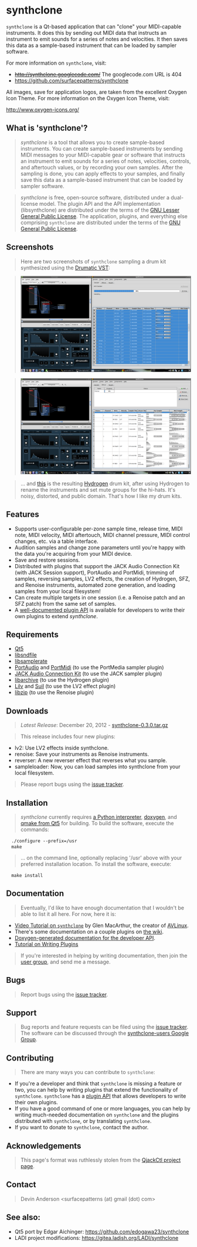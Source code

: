 # synthclone #

`synthclone` is a Qt-based application that can "clone" your MIDI-capable
instruments.  It does this by sending out MIDI data that instructs an
instrument to emit sounds for a series of notes and velocities.  It then saves
this data as a sample-based instrument that can be loaded by sampler software.

For more information on `synthclone`, visit:

  * ~~http://synthclone.googlecode.com/~~ The googlecode.com URL is 404
  * https://github.com/surfacepatterns/synthclone

All images, save for application logos, are taken from the excellent Oxygen
Icon Theme.  For more information on the Oxygen Icon Theme, visit:

  http://www.oxygen-icons.org/

## What is 'synthclone'? ##

> _synthclone_ is a tool that allows you to create sample-based instruments.  You can create sample-based instruments by sending MIDI messages to your MIDI-capable gear or software that instructs an instrument to emit sounds for a series of notes, velocities, controls, and aftertouch values, or by recording your own samples.  After the sampling is done, you can apply effects to your samples, and finally save this data as a sample-based instrument that can be loaded by sampler software.

> _synthclone_ is free, open-source software, distributed under a dual-license model.  The plugin API and the API implementation (libsynthclone) are distributed under the terms of the [GNU Lesser General Public License](http://www.gnu.org/licenses/lgpl-2.1.html).  The application, plugins, and everything else comprising `synthclone` are distributed under the terms of the [GNU General Public License](http://www.gnu.org/licenses/old-licenses/gpl-2.0.html).

## Screenshots ##

> Here are two screenshots of `synthclone` sampling a drum kit synthesized using the [Drumatic VST](http://www.e-phonic.com/plugins/drumatic3.php):

> ![synthclone-sampling-drumatic.png](doc/synthclone-sampling-drumatic.png)

> ![synthclone-sampling-drumatic-before-target.png](doc/synthclone-sampling-drumatic-before-target.png)

> ... and [this](http://synthclone.googlecode.com/files/Noisy%20Kit.h2drumkit) is the resulting [Hydrogen](http://www.hydrogen-music.org) drum kit, after using Hydrogen to rename the instruments and set mute groups for the hi-hats.  It's noisy, distorted, and public domain.  That's how I like my drum kits.

## Features ##

  * Supports user-configurable per-zone sample time, release time, MIDI note, MIDI velocity, MIDI aftertouch, MIDI channel pressure, MIDI control changes, etc. via a table interface.
  * Audition samples and change zone parameters until you're happy with the data you're acquiring from your MIDI device.
  * Save and restore sessions.
  * Distributed with plugins that support the JACK Audio Connection Kit (with JACK Session support), PortAudio and PortMidi, trimming of samples, reversing samples, LV2 effects, the creation of Hydrogen, SFZ, and Renoise instruments, automated zone generation, and loading samples from your local filesystem!
  * Can create multiple targets in one session (i.e. a Renoise patch and an SFZ patch) from the same set of samples.
  * A [well-documented plugin API](http://wiki.synthclone.googlecode.com/git/doxygen/index.html) is available for developers to write their own plugins to extend _synthclone_.

## Requirements ##

  * [Qt5](https://en.wikipedia.org/wiki/Qt_(software))
  * [libsndfile](http://www.mega-nerd.com/libsndfile/)
  * [libsamplerate](http://www.mega-nerd.com/SRC/)
  * [PortAudio](http://www.portaudio.com/) and [PortMidi](http://portmedia.sourceforge.net/portmidi/) (to use the PortMedia sampler plugin)
  * [JACK Audio Connection Kit](http://www.jackaudio.org/) (to use the JACK sampler plugin)
  * [libarchive](http://libarchive.org/) (to use the Hydrogen plugin)
  * [Lilv](http://drobilla.net/software/lilv.html) and [Suil](http://drobilla.net/software/suil.html) (to use the LV2 effect plugin)
  * [libzip](http://www.nih.at/libzip/) (to use the Renoise plugin)

## Downloads ##

> _Latest Release_: December 20, 2012 - [synthclone-0.3.0.tar.gz](http://synthclone.googlecode.com/files/synthclone-0.3.0.tar.gz)

> This release includes four new plugins:

  * lv2: Use LV2 effects inside synthclone.
  * renoise: Save your instruments as Renoise instruments.
  * reverser: A new reverser effect that reverses what you sample.
  * sampleloader: Now, you can load samples into synthclone from your local filesystem.

> Please report bugs using the [issue tracker](http://code.google.com/p/synthclone/issues/list).

## Installation ##

> _synthclone_ currently requires [a Python interpreter](http://www.python.org/), [doxygen](http://www.doxygen.org/), and [qmake from Qt5](https://doc.qt.io/qt-5/qmake-manual.html) for building.  To build the software, execute the commands:

```
  ./configure --prefix=/usr
  make
```

> ... on the command line, optionally replacing '/usr' above with your preferred installation location.  To install the software, execute:

```
  make install
```

## Documentation ##

> Eventually, I'd like to have enough documentation that I wouldn't be able to list it all here.  For now, here it is:

  * [Video Tutorial on `synthclone`](http://vimeo.com/73053302) by Glen MacArthur, the creator of [AVLinux](http://www.bandshed.net/avlinux/).
  * There's some documentation on a couple plugins on [the wiki](http://code.google.com/p/synthclone/w/list).
  * [Doxygen-generated documentation for the developer API](http://wiki.synthclone.googlecode.com/git/doxygen/index.html).
  * [Tutorial on Writing Plugins](http://code.google.com/p/synthclone/wiki/TutorialWritingASimplePluginPart1)


> If you're interested in helping by writing documentation, then join the [user group](http://groups.google.com/group/synthclone-users), and send me a message.

## Bugs ##

> Report bugs using the [issue tracker](http://code.google.com/p/synthclone/issues/list).

## Support ##

> Bug reports and feature requests can be filed using the [issue tracker](http://code.google.com/p/synthclone/issues/list).  The software can be discussed through the [synthclone-users Google Group](http://groups.google.com/group/synthclone-users).

## Contributing ##

> There are many ways you can contribute to `synthclone`:

  * If you're a developer and think that `synthclone` is missing a feature or two, you can help by writing plugins that extend the functionality of `synthclone`.  `synthclone` has a [plugin API](http://wiki.synthclone.googlecode.com/git/doxygen/index.html) that allows developers to write their own plugins.
  * If you have a good command of one or more languages, you can help by writing much-needed documentation on `synthclone` and the plugins distributed with `synthclone`, or by translating `synthclone`.
  * If you want to donate to `synthclone`, contact the author.

## Acknowledgements ##

> This page's format was ruthlessly stolen from the [QjackCtl project page](http://qjackctl.sourceforge.net/).

## Contact ##

> Devin Anderson <surfacepatterns (at) gmail (dot) com>

## See also:

 * Qt5 port by Edgar Aichinger: https://github.com/edogawa23/synthclone
 * LADI project modifications: https://gitea.ladish.org/LADI/synthclone
